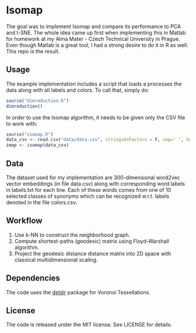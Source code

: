 # Isomap

The goal was to implement Isomap and compare its performance to PCA and t-SNE. The whole idea came up first when implementing this in Matlab for homework at my Alma Mater - Czech Technical University in Prague. Even though Matlab is a great tool, I had a strong desire to do it in R as well. This repo is the result.

## Usage

The example implementation includes a script that loads a processes the data along with all labels and colors. To call that, simply do:

```r
source("dimreduction.R")
dimreduction()
```

In order to use the Isomap algorithm, it needs to be given only the CSV file to work with:

```r
source("isomap.R")
data_csv <- read.csv("data/data.csv", stringsAsFactors = F, sep=' ', header=F)
imap <- isomap(data_csv)
```

## Data

The dataset used for my implementation are 300-dimensional word2vec vector embeddings (in file data.csv) along with corresponding word labels in labels.txt for each line. Each of these words comes from one of 10 selected classes of synonyms which can be recognized w.r.t. labels denoted in the file colors.csv.

## Workflow

1. Use k-NN to construct the neighborhood graph.
2. Compute shortest-paths (geodesic) matrix using Floyd-Warshall algorithm.
3. Project the geodesic distance distance matrix into 2D space with classical multidimensional scaling.

## Dependencies

The code uses the [deldir] package for Voronoi Tessellations.

## License

The code is released under the MIT license. See LICENSE for details.

[deldir]: https://cran.r-project.org/web/packages/deldir/index.html